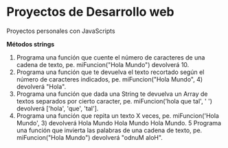 # Proyectos de Desarrollo web

Proyectos personales con JavaScripts

**Métodos strings**

1. Programa una función que cuente el número de caracteres de una cadena de texto, pe. miFuncion("Hola Mundo") devolverá 10.
2. Programa una función que te devuelva el texto recortado según el número de caracteres indicados, pe. miFuncion("Hola Mundo", 4) devolverá "Hola".
3. Programa una función que dada una String te devuelva un Array de textos separados por cierto caracter, pe. miFuncion('hola que tal', ' ') devolverá ['hola', 'que', 'tal'].
4. Programa una función que repita un texto X veces, pe. miFuncion('Hola Mundo', 3) devolverá Hola Mundo Hola Mundo Hola Mundo.
   5 Programa una función que invierta las palabras de una cadena de texto, pe. miFuncion("Hola Mundo") devolverá "odnuM aloH".
